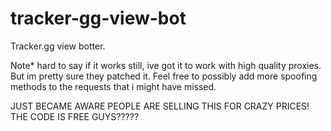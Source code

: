 # tracker-gg-view-bot
 Tracker.gg view botter.

Note* hard to say if it works still, ive got it to work with high quality proxies. But im pretty sure they patched it. Feel free to possibly add more spoofing methods to the requests that i might have missed.

JUST BECAME AWARE PEOPLE ARE SELLING THIS FOR CRAZY PRICES! THE CODE IS FREE GUYS?????

